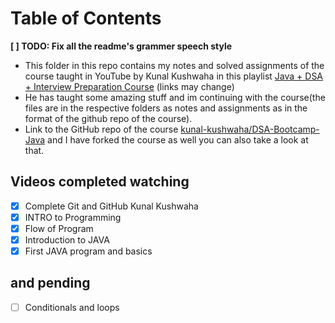 # Table of Contents

**[ ] TODO: Fix all the readme's grammer speech style**

- This folder in this repo contains my notes and solved assignments of the course taught in YouTube by Kunal Kushwaha in this playlist [Java + DSA + Interview Preparation Course](https://youtube.com/playlist?list=PL9gnSGHSqcnr_DxHsP7AW9ftq0AtAyYqJ) (links may change)
- He has taught some amazing stuff and im continuing with the course(the files are in the respective folders as notes and assignments as in the format of the github repo of the course).
- Link to the GitHub repo of the course [kunal-kushwaha/DSA-Bootcamp-Java](https://github.com/kunal-kushwaha/DSA-Bootcamp-Java) and I have forked the course as well you can also take a look at that.

## Videos completed watching

- [x] Complete Git and GitHub Kunal Kushwaha
- [x] INTRO to Programming
- [x] Flow of Program
- [x] Introduction to JAVA
- [x] First JAVA program and basics
  
## and pending

- [ ] Conditionals and loops
